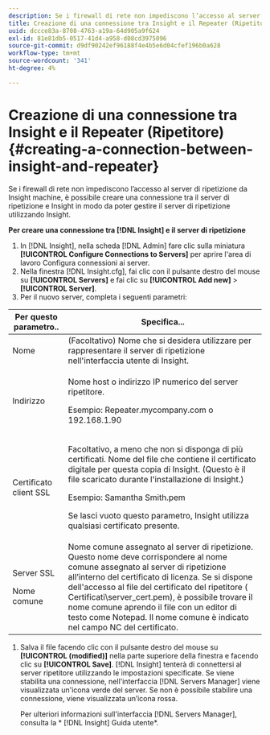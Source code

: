 ```yaml
---
description: Se i firewall di rete non impediscono l’accesso al server di ripetizione da Insight machine, è possibile creare una connessione tra il server di ripetizione e Insight in modo da poter gestire il server di ripetizione utilizzando Insight.
title: Creazione di una connessione tra Insight e il Repeater (Ripetitore)
uuid: dccce83a-8708-4763-a19a-64d905a9f624
exl-id: 81e81db5-0517-41d4-a958-d08cd3975096
source-git-commit: d9df90242ef96188f4e4b5e6d04cfef196b0a628
workflow-type: tm+mt
source-wordcount: '341'
ht-degree: 4%

---
```


# Creazione di una connessione tra Insight e il Repeater (Ripetitore){#creating-a-connection-between-insight-and-repeater}

Se i firewall di rete non impediscono l’accesso al server di ripetizione da Insight machine, è possibile creare una connessione tra il server di ripetizione e Insight in modo da poter gestire il server di ripetizione utilizzando Insight.

**Per creare una connessione tra  [!DNL Insight] e il server di ripetizione**

1. In [!DNL Insight], nella scheda [!DNL Admin] fare clic sulla miniatura **[!UICONTROL Configure Connections to Servers]** per aprire l&#39;area di lavoro Configura connessioni ai server.
1. Nella finestra [!DNL Insight.cfg], fai clic con il pulsante destro del mouse su **[!UICONTROL Servers]** e fai clic su **[!UICONTROL Add new]** > **[!UICONTROL Server]**.
1. Per il nuovo server, completa i seguenti parametri:

<table id="table_DD79587255134B5A888A0F57CF10E5B0"> 
 <thead> 
  <tr> 
   <th colname="col1" class="entry"> Per questo parametro.. </th> 
   <th colname="col2" class="entry"> Specifica... </th> 
  </tr> 
 </thead>
 <tbody> 
  <tr> 
   <td colname="col1"> Nome </td> 
   <td colname="col2">(Facoltativo) Nome che si desidera utilizzare per rappresentare il server di ripetizione nell'interfaccia utente di <span class="keyword"> Insight</span>. </td> 
  </tr> 
  <tr> 
   <td colname="col1"> Indirizzo </td> 
   <td colname="col2"> <p>Nome host o indirizzo IP numerico del server ripetitore. </p> <p>Esempio: <span class="filepath"> Repeater.mycompany.com</span> o 192.168.1.90 </p> </td> 
  </tr> 
  <tr> 
   <td colname="col1"> Certificato client SSL </td> 
   <td colname="col2"> <p>Facoltativo, a meno che non si disponga di più certificati. Nome del file che contiene il certificato digitale per questa copia di <span class="keyword"> Insight</span>. (Questo è il file scaricato durante l'installazione di <span class="keyword"> Insight</span>.) </p> <p>Esempio: <span class="filepath"> Samantha Smith.pem</span></p> <p>Se lasci vuoto questo parametro, <span class="keyword"> Insight</span> utilizza qualsiasi certificato presente. </p> </td> 
  </tr> 
  <tr> 
   <td colname="col1"> <p>Server SSL </p> <p>Nome comune </p> </td> 
   <td colname="col2">Nome comune assegnato al server di ripetizione. Questo nome deve corrispondere al nome comune assegnato al server di ripetizione all’interno del certificato di licenza. Se si dispone dell'accesso al file del certificato del ripetitore (<span class="filepath"> Certificati\server_cert.pem</span>), è possibile trovare il nome comune aprendo il file con un editor di testo come Notepad. Il nome comune è indicato nel campo NC del certificato. </td> 
  </tr> 
 </tbody> 
</table>

1. Salva il file facendo clic con il pulsante destro del mouse su **[!UICONTROL (modified)]** nella parte superiore della finestra e facendo clic su **[!UICONTROL Save]**. [!DNL Insight] tenterà di connettersi al server ripetitore utilizzando le impostazioni specificate. Se viene stabilita una connessione, nell&#39;interfaccia [!DNL Servers Manager] viene visualizzata un&#39;icona verde del server. Se non è possibile stabilire una connessione, viene visualizzata un’icona rossa.

   Per ulteriori informazioni sull&#39;interfaccia [!DNL Servers Manager], consulta la * [!DNL Insight] Guida utente*.
